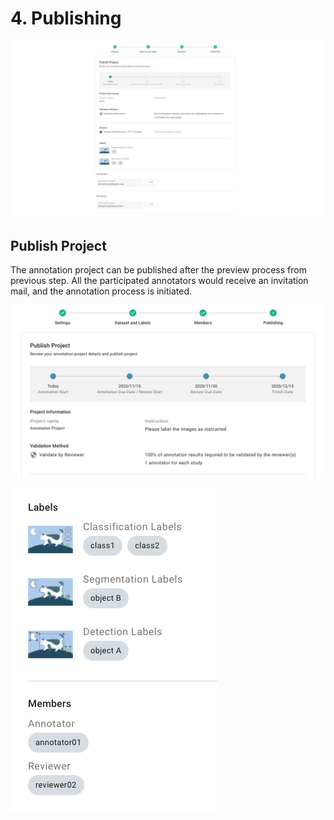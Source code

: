 # 4. Publishing

![](../../.gitbook/assets/preview.jpg)

## Publish Project

The annotation project can be published after the preview process from previous step. All the participated annotators would receive an invitation mail, and the annotation process is initiated.

![](../../.gitbook/assets/publish-project.png)

![](../../.gitbook/assets/label-info.png)

